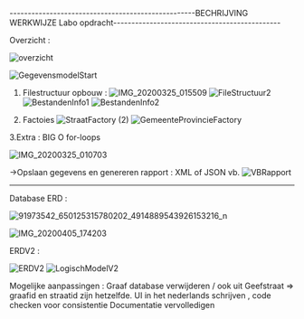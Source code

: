 ---------------------------------------------------BECHRIJVING WERKWIJZE Labo opdracht----------------------------------------------

Overzicht : 

![overzicht](https://user-images.githubusercontent.com/23512215/77491888-4d791f80-6e3f-11ea-840d-5a63fa2198bf.PNG)

![GegevensmodelStart](https://user-images.githubusercontent.com/23512215/77491838-2de1f700-6e3f-11ea-955c-d9f0e8fd3c86.PNG)

1. Filestructuur opbouw :
![IMG_20200325_015509](https://user-images.githubusercontent.com/23512215/77491418-fd4d8d80-6e3d-11ea-9c20-ec1102563519.jpg)
![FileStructuur2](https://user-images.githubusercontent.com/23512215/77854914-6726b800-71ed-11ea-8f5c-765215f40b09.jpg)
![BestandenInfo1](https://user-images.githubusercontent.com/23512215/77850316-f45c1380-71d1-11ea-9c0e-2ceb195e682a.jpg)
![BestandenInfo2](https://user-images.githubusercontent.com/23512215/77850319-f6be6d80-71d1-11ea-8297-c43063af25dc.jpg)

2. Factoies
![StraatFactory (2)](https://user-images.githubusercontent.com/23512215/77851748-0d1cf700-71db-11ea-9ef5-c3f6591ca851.jpg)
![GemeenteProvincieFactory](https://user-images.githubusercontent.com/23512215/77851681-b44d5e80-71da-11ea-9e73-14cd8c22689c.jpg)


3.Extra :
BIG O for-loops

![IMG_20200325_010703](https://user-images.githubusercontent.com/23512215/77491505-3ede3880-6e3e-11ea-8d97-42e6a2d1656a.jpg)


->Opslaan gegevens en genereren rapport : XML of JSON
vb. 
![VBRapport](https://user-images.githubusercontent.com/23512215/77491973-8addad00-6e3f-11ea-967c-bf7c0ea5d444.PNG)

-----------------------------------------------------
Database
ERD :

![91973542_650125315780202_4914889543926153216_n](https://user-images.githubusercontent.com/23512215/78501573-3f3ed380-775c-11ea-9589-138af645b421.jpg)

![IMG_20200405_174203](https://user-images.githubusercontent.com/23512215/78807806-de660400-79c4-11ea-9637-b2e50f4d2563.jpg)

ERDV2 : 

![ERDV2](https://user-images.githubusercontent.com/23512215/79024624-d4d6ca80-7b83-11ea-8d91-400a65a6b260.jpg)
![LogischModelV2](https://user-images.githubusercontent.com/23512215/79024627-d7392480-7b83-11ea-9c64-3228cc06e397.jpg)

Mogelijke aanpassingen : 
Graaf database verwijderen / ook uit Geefstraat => graafid en straatid zijn hetzelfde.
UI in het nederlands schrijven , code checken voor consistentie
Documentatie vervolledigen

